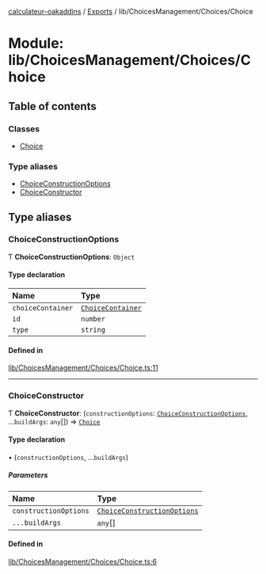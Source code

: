 [calculateur-oakaddins](../README.md) / [Exports](../modules.md) / lib/ChoicesManagement/Choices/Choice

# Module: lib/ChoicesManagement/Choices/Choice

## Table of contents

### Classes

- [Choice](../classes/lib_choicesmanagement_choices_choice.choice.md)

### Type aliases

- [ChoiceConstructionOptions](lib_choicesmanagement_choices_choice.md#choiceconstructionoptions)
- [ChoiceConstructor](lib_choicesmanagement_choices_choice.md#choiceconstructor)

## Type aliases

### ChoiceConstructionOptions

Ƭ **ChoiceConstructionOptions**: `Object`

#### Type declaration

| Name | Type |
| :------ | :------ |
| `choiceContainer` | [`ChoiceContainer`](../classes/lib_choicesmanagement_choices_choicecontainer.choicecontainer.md) |
| `id` | `number` |
| `type` | `string` |

#### Defined in

[lib/ChoicesManagement/Choices/Choice.ts:11](https://github.com/P0ulpy/Configurateur-OakAddins/blob/48879bc/src/lib/ChoicesManagement/Choices/Choice.ts#L11)

___

### ChoiceConstructor

Ƭ **ChoiceConstructor**: (`constructionOptions`: [`ChoiceConstructionOptions`](lib_choicesmanagement_choices_choice.md#choiceconstructionoptions), ...`buildArgs`: `any`[]) => [`Choice`](../classes/lib_choicesmanagement_choices_choice.choice.md)

#### Type declaration

• (`constructionOptions`, ...`buildArgs`)

##### Parameters

| Name | Type |
| :------ | :------ |
| `constructionOptions` | [`ChoiceConstructionOptions`](lib_choicesmanagement_choices_choice.md#choiceconstructionoptions) |
| `...buildArgs` | `any`[] |

#### Defined in

[lib/ChoicesManagement/Choices/Choice.ts:6](https://github.com/P0ulpy/Configurateur-OakAddins/blob/48879bc/src/lib/ChoicesManagement/Choices/Choice.ts#L6)
